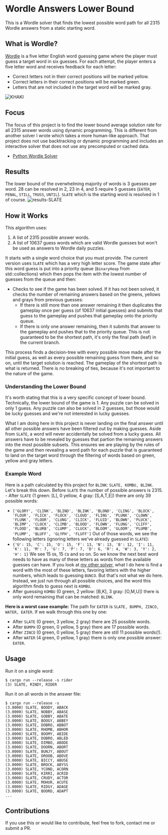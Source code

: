 # Wordle Answers Lower Bound
This is a Wordle solver that finds the lowest possible word path for all 2315 Wordle answers from a static starting word.

## What is Wordle?
[Wordle](https://www.nytimes.com/games/wordle/index.html) is a five letter English word guessing game where the player must guess a target word in six guesses. For each attempt, the player enters a five letter word and receives feedback for each letter:
- Correct letters not in their correct positions will be marked yellow.
- Correct letters in their correct positions will be marked green.
- Letters that are not included in the target word will be marked gray.

![KHAKI](https://user-images.githubusercontent.com/11002/184548002-2f5cc825-9ec6-47df-a703-7490a4eb593a.png)

## Focus
The focus of this project is to find the lower bound average solution rate for all 2315 answer words using dynamic programming. This is different from another solver I wrote which takes a more human-like approach. That project does not use backtracking or dynamic programming and includes an interactive solver that does not use any precomputed or cached data.
* [Python Wordle Solver](https://github.com/joshstephenson/Wordle-Solver)

## Results
The lower bound of the overwhelming majority of words is 3 guesses per word. 28 can be resolved in 2, 23 in 4, and 5 require 5 guesses (`EATER`, `PENAL`, `STILL`, `TRUSS`, `UNTIL`). `SLATE` which is the starting word is resolved in 1 of course.
![results-SLATE](https://user-images.githubusercontent.com/11002/184703834-306f5251-9ce4-49f4-a564-0bf62d1b7ade.png)


## How it Works
This algorithm uses:
1. A list of 2315 possible answer words.
2. A list of 10637 guess words which are valid Wordle guesses but won't be used as answers to Wordle daily puzzles.

It starts with a single word choice that you must provide. The current version uses `SLATE` which has a very high letter score. The game state after this word guess is put into a priority queue (`BinaryHeap` from std::collections) which then pops the item with the lowest number of guesses from the queue and then:
* Checks to see if the game has been solved. If it has not been solved, it checks the number of remaining answers based on the greens, yellows and grays from previous guesses:
  * If there is still more than one answer remaining it then duplicates the gameplay once per guess (of 10637 initial guesses) and submits that guess to the gameplay and pushes that gameplay onto the priority queue.
  * If there is only one answer remaining, then it submits that answer to the gameplay and pushes that to the priority queue. This is not guaranteed to be the shortest path, it's only the final path (leaf) in the current branch.

This process finds a decision-tree with every possible move made after the initial guess, as well as every possible remaining guess from there, and so on, until the target solution is reached. The gameplay of the shortest path is what is returned. There is no breaking of ties, because it's not important to the nature of the game.

### Understanding the Lower Bound
It's worth stating that this is a very specific concept of lower bound. Technically, the lower bound of the game is 1. Any puzzle can be solved in only 1 guess. Any puzzle can also be solved in 2 guesses, but those would be lucky guesses and we're not interested in lucky guesses.

What I am doing here in this project is never landing on the final answer until all other possible answers have been filtered out by making guesses. Aside from `SLATE`, a word will never accidentally be solved from a lucky guess. All answers have to be revealed by guesses that partion the remaining answers into the most possible subsets. This ensures we are playing by the rules of the game and then revealing a word path for each puzzle that is guaranteed to land on the target word through the filtering of words based on green, yellow and gray letters.

### Example Word
Here is a path calculated by this project for `BLINK`: `SLATE, KOMBU, BLINK`. Let's break this down. Before `SLATE` the number of possible answers is 2315. - After `SLATE` (1 green: [L], 0 yellow, 4 gray: [S,A,T,E]) there are only 39 possible words:
- `['GLORY', 'CLINK', 'BLIND', 'BLINK', 'BLOND', 'CLING', 'BLOCK', 'FLOUR', 'FLICK', 'FLOCK', 'CLOUD', 'FLING', 'PLUNK', 'CLOWN', 'FLUNK', 'FLOOR', 'CLUNG', 'CLICK', 'FLUID', 'BLOWN', 'PLUCK', 'BLIMP', 'CLOCK', 'CLIMB', 'BLOOD', 'FLOWN', 'FLUNG', 'CLIFF', 'FLOOD', 'BLURB', 'CLUMP', 'CLUCK', 'BLOOM', 'GLOOM', 'PLUMB', 'PLUMP', 'BLUFF', 'GLYPH', 'FLUFF']`
Out of those words, we see the following letters (ignoring letters we've already guessed in `SLATE`):
- `{'U': 15, 'C': 15, 'O': 15, 'F': 13, 'N': 13, 'B': 12, 'I': 11, 'K': 11, 'M': 7, 'G': 7, 'P': 7, 'D': 6, 'R': 4, 'W': 3, 'Y': 2, 'H': 1}`
We see 15 `U`s, 15 `C`s and so on. So we know the next best word needs to have as many of these letters as words from the available guesses can have. If you look at [my other solver](https://github.com/joshstephenson/Wordle-Solver), what I do here is find a word with the most of these letters, favoring letters with the higher numbers, which leads to guessing `BUNCO`. But that's not what we do here. Instead, we just run through all possible choices, and the word this algorithm finds to guess next is `KOMBU`.
- After guessing `KOMBU` (0 green, 2 yellow: [B,K], 3 gray: [O,M,U]) there is only word remaining that can be matched: `BLINK`.

**Here is a worst case example:**
The path for `EATER` is `SLATE, BUMPH, ZINCO, WATER, EATER`. If we walk through this one by one:
- After `SLATE` (0 green, 3 yellow, 2 gray) there are 25 possible words.
- After `BUMPH` (0 green, 0 yellow, 5 gray) there are 17 possible words.
- After `ZINCO` (0 green, 0 yellow, 5 gray) there are still 11 possible words(!).
- After `WATER` (4 green, 0 yellow, 1 gray) there is only one possible answer: `EATER`.

## Usage
Run it on a single word:
```
$ cargo run --release -s rider
(3) SLATE, RINDY, RIDER
```

Run it on all words in the answer file:
```
$ cargo run --release -s 
(3.0000) SLATE, BOODY, ABACK
(3.0000) SLATE, NOBBY, ABASE
(3.0000) SLATE, GOBBY, ABATE
(3.0000) SLATE, BOOGY, ABBEY
(3.0000) SLATE, DOBRO, ABBOT
(3.0000) SLATE, RHOMB, ABHOR
(3.0000) SLATE, BOOMY, ABIDE
(3.0000) SLATE, DOBRO, ABLED
(3.0000) SLATE, DIMBO, ABODE
(3.0000) SLATE, DOORN, ABORT
(3.0000) SLATE, BUNJY, ABOUT
(3.0000) SLATE, DROOB, ABOVE
(3.0000) SLATE, BICCY, ABUSE
(3.0000) SLATE, BROCK, ABYSS
(3.0000) SLATE, YCOND, ACORN
(3.0000) SLATE, KIRRI, ACRID
(3.0000) SLATE, CRUDY, ACTOR
(3.0000) SLATE, MOHUR, ACUTE
(3.0000) SLATE, RIDGY, ADAGE
(3.0000) SLATE, BOORD, ADAPT
...
```

## Contributions
If you use this or would like to contribute, feel free to fork, contact me or submit a PR.
